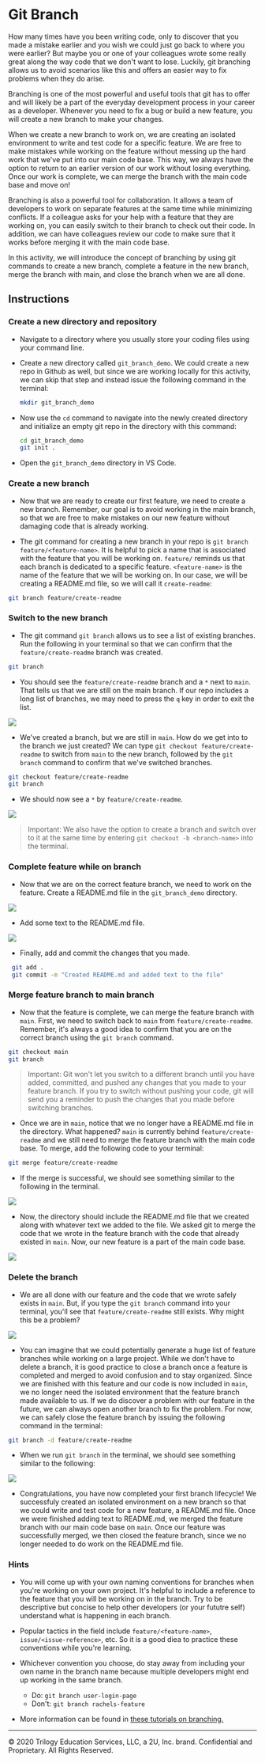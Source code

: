# Git Branch

How many times have you been writing code, only to discover that you made a mistake earlier and you wish we could just go back to where you were earlier? But maybe you or one of your colleagues wrote some really great along the way code that we don't want to lose. Luckily, git branching allows us to avoid scenarios like this and offers an easier way to fix problems when they do arise.

Branching is one of the most powerful and useful tools that git has to offer and will likely be a part of the everyday development process in your career as a developer. Whenever you need to fix a bug or build a new feature, you will create a new branch to make your changes.

When we create a new branch to work on, we are creating an isolated environment to write and test code for a specific feature. We are free to make mistakes while working on the feature without messing up the hard work that we've put into our main code base. This way, we always have the option to return to an earlier version of our work without losing everything. Once our work is complete, we can merge the branch with the main code base and move on! 

Branching is also a powerful tool for collaboration. It allows a team of developers to work on separate features at the same time while minimizing conflicts. If a colleague asks for your help with a feature that they are working on, you can easily switch to their branch to check out their code. In addition, we can have colleagues review our code to make sure that it works before merging it with the main code base.

In this activity, we will introduce the concept of branching by using git commands to create a new branch, complete a feature in the new branch, merge the branch with main, and close the branch when we are all done. 

## Instructions

### Create a new directory and repository

* Navigate to a directory where you usually store your coding files using your command line.

* Create a new directory called `git_branch_demo`. We could create a new repo in Github as well, but since we are working locally for this activity, we can skip that step and instead issue the following command in the terminal:

  ```bash
  mkdir git_branch_demo
  ```

* Now use the `cd` command to navigate into the newly created directory and initialize an empty git repo in the directory with this command:

  ```bash
  cd git_branch_demo
  git init .
  ```
  
* Open the `git_branch_demo` directory in VS Code.

### Create a new branch

* Now that we are ready to create our first feature, we need to create a new branch. Remember, our goal is to avoid working in the main branch, so that we are free to make mistakes on our new feature without damaging code that is already working.

* The git command for creating a new branch in your repo is `git branch feature/<feature-name>`. It is helpful to pick a name that is associated with the feature that you will be working on. `feature/` reminds us that each branch is dedicated to a specific feature. `<feature-name>` is the name of the feature that we will be working on. In our case, we will be creating a README.md file, so we will call it `create-readme`:

```bash
git branch feature/create-readme
```

### Switch to the new branch

* The git command `git branch` allows us to see a list of existing branches. Run the following in your terminal so that we can confirm that the `feature/create-readme` branch was created.

```bash
git branch
```

* You should see the `feature/create-readme` branch and a `*` next to `main`. That tells us that we are still on the main branch. If our repo includes a long list of branches, we may need to press the `q` key in order to exit the list.

![](./Images/01-git-branch.png)


* We've created a branch, but we are still in `main`. How do we get into to the branch we just created? We can type `git checkout feature/create-readme` to switch from `main` to the new branch, followed by the `git branch` command to confirm that we've switched branches. 

```bash
git checkout feature/create-readme
git branch
```

* We should now see a `*` by `feature/create-readme`.

![](./Images/02-switch-branch.png)

> Important: We also have the option to create a branch and switch over to it at the same time by entering `git checkout -b <branch-name>` into the terminal.

### Complete feature while on branch

* Now that we are on the correct feature branch, we need to work on the feature. Create a README.md file in the `git_branch_demo` directory.

![](./Images/03-readme.png)


* Add some text to the README.md file.

![](./Images/04-text.png)


* Finally, add and commit the changes that you made.

 ```bash
  git add .
  git commit -m "Created README.md and added text to the file"
  ```

### Merge feature branch to main branch

* Now that the feature is complete, we can merge the feature branch with `main`. First, we need to switch back to `main` from `feature/create-readme`. Remember, it's always a good idea to confirm that you are on the correct branch using the `git branch` command.

```bash
git checkout main
git branch
```

>Important: Git won't let you switch to a different branch until you have added, committed, and pushed any changes that you made to your feature branch. If you try to switch without pushing your code, git will send you a reminder to push the changes that you made before switching branches.

* Once we are in `main`, notice that we no longer have a README.md file in the directory. What happened? `main` is currently behind `feature/create-readme` and we still need to merge the feature branch with the main code base. To merge, add the following code to your terminal:

```bash
git merge feature/create-readme
```

* If the merge is successful, we should see something similar to the following in the terminal.

![](./Images/05-merge.png)


* Now, the directory should include the README.md file that we created along with whatever text we added to the file. We asked git to merge the code that we wrote in the feature branch with the code that already existed in `main`. Now, our new feature is a part of the main code base.

![](./Images/06-merge-success.png)

### Delete the branch

* We are all done with our feature and the code that we wrote safely exists in `main`. But, if you type the `git branch` command into your terminal, you'll see that `feature/create-readme` still exists. Why might this be a problem?

![](./Images/07-still-exists.png)

* You can imagine that we could potentially generate a huge list of feature branches while working on a large project. While we don't have to delete a branch, it is good practice to close a branch once a feature is completed and merged to avoid confusion and to stay organized. Since we are finished with this feature and our code is now included in `main`, we no longer need the isolated environment that the feature branch made available to us. If we do discover a problem with our feature in the future, we can always open another branch to fix the problem. For now, we can safely close the feature branch by issuing the following command in the terminal:

```bash
git branch -d feature/create-readme
```

* When we run `git branch` in the terminal, we should see something similar to the following:

![](./Images/08-branch-deleted.png)

* Congratulations, you have now completed your first branch lifecycle! We successfuly created an isolated environment on a new branch so that we could write and test code for a new feature, a README.md file. Once we were finished adding text to README.md, we merged the feature branch with our main code base on `main`. Once our feature was successfully merged, we then closed the feature branch, since we no longer needed to do work on the README.md file. 

### Hints

* You will come up with your own naming conventions for branches when you're working on your own project. It's helpful to include a reference to the feature that you will be working on in the branch. Try to be descriptive but concise to help other developers (or your fututre self) understand what is happening in each branch. 

* Popular tactics in the field include `feature/<feature-name>`, `issue/<issue-reference>`, etc. So it is a good diea to practice these conventions while you're learning. 

* Whichever convention you choose, do stay away from including your own name in the branch name because multiple developers might end up working in the same branch.
    * Do:   `git branch user-login-page`
    * Don't:   `git branch rachels-feature`

* More information can be found in [these tutorials on branching.](https://www.atlassian.com/git/tutorials/using-branches)


---

© 2020 Trilogy Education Services, LLC, a 2U, Inc. brand. Confidential and Proprietary. All Rights Reserved.
